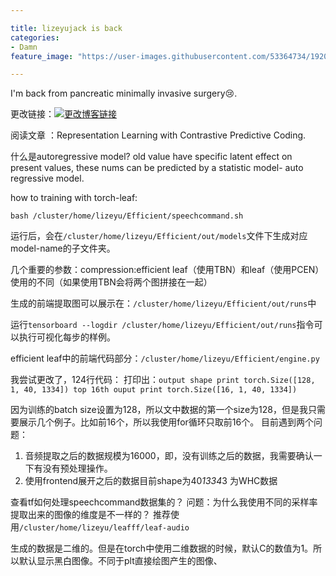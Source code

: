 ```yaml
---

title: lizeyujack is back
categories:
- Damn
feature_image: "https://user-images.githubusercontent.com/53364734/192078882-190b1b14-a1ee-4590-ac1f-56ac81ffeb56.png"

---
```

I'm back from pancreatic minimally invasive surgery😢.
<!-- more -->


更改链接：[![更改博客链接](https://user-images.githubusercontent.com/53364734/192180297-c1654533-eb5f-4bf9-aa9f-ab830208a5e3.png)](https://github.com/lizeyujack/lizeyujack.github.io/edit/main/_posts/2023-3-7-1.md)


阅读文章 ：Representation Learning with Contrastive Predictive Coding.

什么是autoregressive model? old value have specific latent effect on present values, these nums can be predicted by a statistic model- auto regressive model.

how to training with torch-leaf:

```
bash /cluster/home/lizeyu/Efficient/speechcommand.sh
```

运行后，会在`/cluster/home/lizeyu/Efficient/out/models`文件下生成对应model-name的子文件夹。

几个重要的参数：compression:efficient leaf（使用TBN）和leaf（使用PCEN）使用的不同（如果使用TBN会将两个图拼接在一起）

生成的前端提取图可以展示在：`/cluster/home/lizeyu/Efficient/out/runs`中

运行`tensorboard --logdir /cluster/home/lizeyu/Efficient/out/runs`指令可以执行可视化每步的样例。





efficient leaf中的前端代码部分：`/cluster/home/lizeyu/Efficient/engine.py`

我尝试更改了，124行代码：
打印出：```output shape print torch.Size([128, 1, 40, 1334])
top 16th ouput print torch.Size([16, 1, 40, 1334])```




因为训练的batch size设置为128，所以文中数据的第一个size为128，但是我只需要展示几个例子。比如前16个，所以我使用for循环只取前16个。
目前遇到两个问题：
1. 音频提取之后的数据规模为16000，即，没有训练之后的数据，我需要确认一下有没有预处理操作。
2. 使用frontend展开之后的数据目前shape为40*1334*3 为WHC数据


查看tf如何处理speechcommand数据集的？ 问题：为什么我使用不同的采样率提取出来的图像的维度是不一样的？  推荐使用```/cluster/home/lizeyu/leafff/leaf-audio```

生成的数据是二维的。但是在torch中使用二维数据的时候，默认C的数值为1。所以默认显示黑白图像。不同于plt直接绘图产生的图像、
